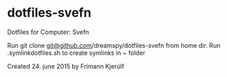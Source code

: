 # dotfiles-svefn
Dotfiles for Computer: Svefn

Run git clone git@github.com/dreamspy/dotfiles-svefn from home dir.
Run .symlinkdotfiles.sh to create symlinks in ~ folder

Created 24. june 2015 by Frímann Kjerúlf
